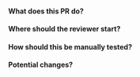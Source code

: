 #### What does this PR do?

#### Where should the reviewer start?

#### How should this be manually tested?

#### Potential changes?
 
